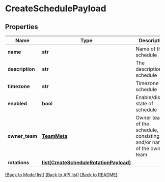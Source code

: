 # CreateSchedulePayload

## Properties
Name | Type | Description | Notes
------------ | ------------- | ------------- | -------------
**name** | **str** | Name of the schedule | 
**description** | **str** | The description of schedule | [optional] 
**timezone** | **str** | Timezone of schedule | [optional] 
**enabled** | **bool** | Enable/disable state of schedule | [optional] 
**owner_team** | [**TeamMeta**](TeamMeta.md) | Owner team of the schedule, consisting id and/or name of the owner team | [optional] 
**rotations** | [**list[CreateScheduleRotationPayload]**](CreateScheduleRotationPayload.md) |  | [optional] 

[[Back to Model list]](../README.md#documentation-for-models) [[Back to API list]](../README.md#documentation-for-api-endpoints) [[Back to README]](../README.md)


